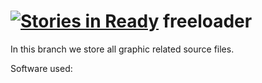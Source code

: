[![Stories in Ready](https://badge.waffle.io/TheSaltySalmon/freeloader.png?label=ready&title=Ready)](https://waffle.io/TheSaltySalmon/freeloader)
freeloader
==========

In this branch we store all graphic related source files.

Software used:
